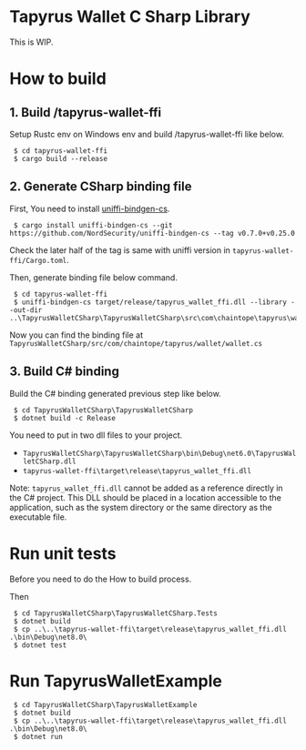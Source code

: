# Tapyrus Wallet C Sharp Library

This is WIP.

# How to build

## 1. Build /tapyrus-wallet-ffi

Setup Rustc env on Windows env and build /tapyrus-wallet-ffi like below.

     $ cd tapyrus-wallet-ffi
     $ cargo build --release

## 2. Generate CSharp binding file

First, You need to install [uniffi-bindgen-cs](https://github.com/NordSecurity/uniffi-bindgen-cs).

     $ cargo install uniffi-bindgen-cs --git https://github.com/NordSecurity/uniffi-bindgen-cs --tag v0.7.0+v0.25.0

Check the later half of the tag is same with uniffi version in `tapyrus-wallet-ffi/Cargo.toml`. 

Then, generate binding file below command.

     $ cd tapyrus-wallet-ffi
     $ uniffi-bindgen-cs target/release/tapyrus_wallet_ffi.dll --library --out-dir ..\TapyrusWalletCSharp\TapyrusWalletCSharp\src\com\chaintope\tapyrus\wallet\

Now you can find the binding file at `TapyrusWalletCSharp/src/com/chaintope/tapyrus/wallet/wallet.cs`

## 3. Build C# binding

Build the C# binding generated previous step like below.

     $ cd TapyrusWalletCSharp\TapyrusWalletCSharp
     $ dotnet build -c Release

You need to put in two dll files to your project.

* `TapyrusWalletCSharp\TapyrusWalletCSharp\bin\Debug\net6.0\TapyrusWalletCSharp.dll`
* `tapyrus-wallet-ffi\target\release\tapyrus_wallet_ffi.dll`

Note: `tapyrus_wallet_ffi.dll` cannot be added as a reference directly in the C# project. This DLL should be placed in a location accessible to the application, such as the system directory or the same directory as the executable file.

# Run unit tests

Before you need to do the How to build process.

Then

     $ cd TapyrusWalletCSharp\TapyrusWalletCSharp.Tests
     $ dotnet build
     $ cp ..\..\tapyrus-wallet-ffi\target\release\tapyrus_wallet_ffi.dll .\bin\Debug\net8.0\
     $ dotnet test

# Run TapyrusWalletExample

     $ cd TapyrusWalletCSharp\TapyrusWalletExample
     $ dotnet build
     $ cp ..\..\tapyrus-wallet-ffi\target\release\tapyrus_wallet_ffi.dll .\bin\Debug\net8.0\
     $ dotnet run